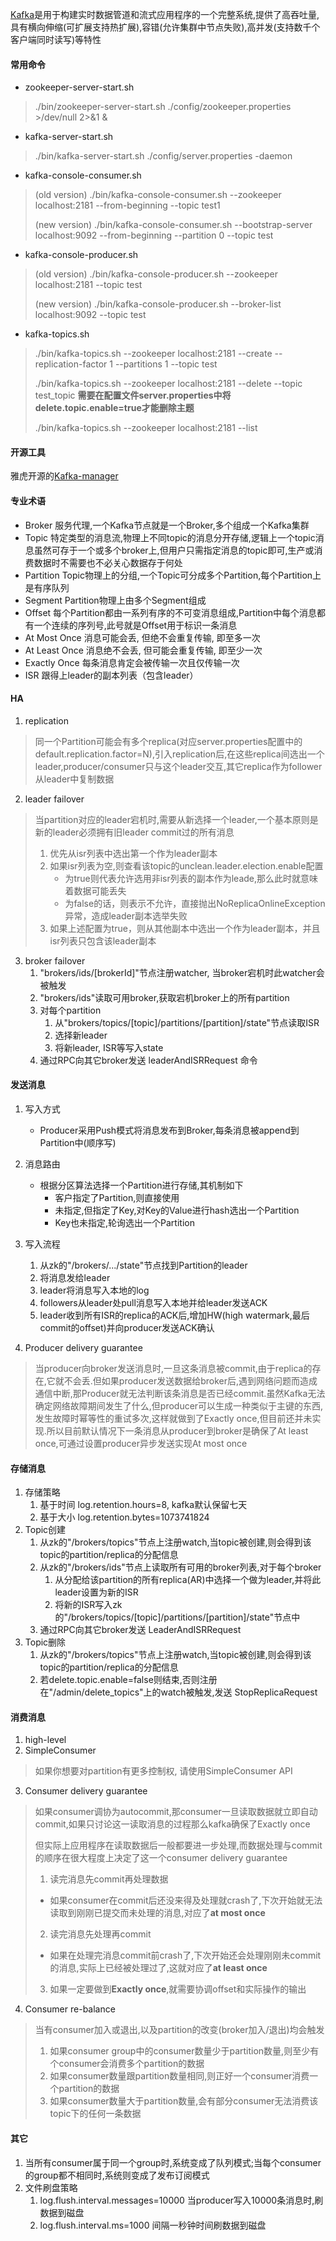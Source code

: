 [Kafka](http://kafka.apache.org/)是用于构建实时数据管道和流式应用程序的一个完整系统,提供了高吞吐量,具有横向伸缩(可扩展支持热扩展),容错(允许集群中节点失败),高并发(支持数千个客户端同时读写)等特性

#### 常用命令
* zookeeper-server-start.sh
> ./bin/zookeeper-server-start.sh ./config/zookeeper.properties >/dev/null 2>&1 &
* kafka-server-start.sh
> ./bin/kafka-server-start.sh ./config/server.properties -daemon
* kafka-console-consumer.sh
> (old version) ./bin/kafka-console-consumer.sh --zookeeper localhost:2181 --from-beginning --topic test1 
>
> (new version) ./bin/kafka-console-consumer.sh --bootstrap-server localhost:9092 --from-beginning --partition 0 --topic test
* kafka-console-producer.sh
> (old version) ./bin/kafka-console-producer.sh --zookeeper localhost:2181 --topic test
> 
> (new version) ./bin/kafka-console-producer.sh --broker-list localhost:9092 --topic test
* kafka-topics.sh
> ./bin/kafka-topics.sh --zookeeper localhost:2181 --create --replication-factor 1 --partitions 1 --topic test 
>
> ./bin/kafka-topics.sh --zookeeper localhost:2181 --delete --topic test_topic **需要在配置文件server.properties中将delete.topic.enable=true才能删除主题** 
>
> ./bin/kafka-topics.sh --zookeeper localhost:2181 --list

#### 开源工具
雅虎开源的[Kafka-manager](https://github.com/yahoo/kafka-manager)

#### 专业术语
* Broker 服务代理,一个Kafka节点就是一个Broker,多个组成一个Kafka集群
* Topic 特定类型的消息流,物理上不同topic的消息分开存储,逻辑上一个topic消息虽然可存于一个或多个broker上,但用户只需指定消息的topic即可,生产或消费数据时不需要也不必关心数据存于何处
* Partition Topic物理上的分组,一个Topic可分成多个Partition,每个Partition上是有序队列 
* Segment Partition物理上由多个Segment组成  
* Offset 每个Partition都由一系列有序的不可变消息组成,Partition中每个消息都有一个连续的序列号,此号就是Offset用于标识一条消息
* At Most Once 消息可能会丢, 但绝不会重复传输, 即至多一次
* At Least Once 消息绝不会丢, 但可能会重复传输, 即至少一次
* Exactly Once 每条消息肯定会被传输一次且仅传输一次 
* ISR 跟得上leader的副本列表（包含leader）

#### HA
1. replication
> 同一个Partition可能会有多个replica(对应server.properties配置中的default.replication.factor=N),引入replication后,在这些replica间选出一个leader,producer/consumer只与这个leader交互,其它replica作为follower从leader中复制数据 
2. leader failover
> 当partition对应的leader宕机时,需要从新选择一个leader,一个基本原则是新的leader必须拥有旧leader commit过的所有消息
> 1. 优先从isr列表中选出第一个作为leader副本
> 2. 如果isr列表为空,则查看该topic的unclean.leader.election.enable配置
>    * 为true则代表允许选用非isr列表的副本作为leade,那么此时就意味着数据可能丢失
>    * 为false的话，则表示不允许，直接抛出NoReplicaOnlineException异常，造成leader副本选举失败
> 3. 如果上述配置为true，则从其他副本中选出一个作为leader副本，并且isr列表只包含该leader副本
3. broker failover
    1. "brokers/ids/[brokerId]"节点注册watcher, 当broker宕机时此watcher会被触发
    2. "brokers/ids"读取可用broker,获取宕机broker上的所有partition
    3. 对每个partition
        1. 从"brokers/topics/[topic]/partitions/[partition]/state"节点读取ISR
        2. 选择新leader
        3. 将新leader, ISR等写入state
    4. 通过RPC向其它broker发送 leaderAndISRRequest 命令 

#### 发送消息
1. 写入方式 
   * Producer采用Push模式将消息发布到Broker,每条消息被append到Partition中(顺序写)
2. 消息路由
   * 根据分区算法选择一个Partition进行存储,其机制如下
        * 客户指定了Partition,则直接使用
        * 未指定,但指定了Key,对Key的Value进行hash选出一个Partition
        * Key也未指定,轮询选出一个Partition 
3. 写入流程 
   1. 从zk的"/brokers/.../state"节点找到Partition的leader
   2. 将消息发给leader
   3. leader将消息写入本地的log
   4. followers从leader处pull消息写入本地并给leader发送ACK
   5. leader收到所有ISR的replica的ACK后,增加HW(high watermark,最后commit的offset)并向producer发送ACK确认
   
4. Producer delivery guarantee
> 当producer向broker发送消息时,一旦这条消息被commit,由于replica的存在,它就不会丢.但如果producer发送数据给broker后,遇到网络问题而造成通信中断,那Producer就无法判断该条消息是否已经commit.虽然Kafka无法确定网络故障期间发生了什么,但producer可以生成一种类似于主键的东西,发生故障时幂等性的重试多次,这样就做到了Exactly once,但目前还并未实现.所以目前默认情况下一条消息从producer到broker是确保了At least once,可通过设置producer异步发送实现At most once
   
#### 存储消息
1. 存储策略
    1. 基于时间 log.retention.hours=8, kafka默认保留七天 
    2. 基于大小 log.retention.bytes=1073741824
2. Topic创建
    1. 从zk的"/brokers/topics"节点上注册watch,当topic被创建,则会得到该topic的partition/replica的分配信息 
    2. 从zk的"/brokers/ids"节点上读取所有可用的broker列表,对于每个broker
        1. 从分配给该partition的所有replica(AR)中选择一个做为leader,并将此leader设置为新的ISR
        2. 将新的ISR写入zk的"/brokers/topics/[topic]/partitions/[partition]/state"节点中
    3. 通过RPC向其它broker发送 LeaderAndISRRequest
3. Topic删除 
    1. 从zk的"/brokers/topics"节点上注册watch,当topic被创建,则会得到该topic的partition/replica的分配信息 
    2. 若delete.topic.enable=false则结束,否则注册在"/admin/delete_topics"上的watch被触发,发送 StopReplicaRequest
    
#### 消费消息
1. high-level 
2. SimpleConsumer 
> 如果你想要对partition有更多控制权, 请使用SimpleConsumer API
3. Consumer delivery guarantee
> 如果consumer调协为autocommit,那consumer一旦读取数据就立即自动commit,如果只讨论这一读取消息的过程那么kafka确保了Exactly once 
>
> 但实际上应用程序在读取数据后一般都要进一步处理,而数据处理与commit的顺序在很大程度上决定了这一个consumer delivery guarantee 
>
> 1. 读完消息先commit再处理数据
>   * 如果consumer在commit后还没来得及处理就crash了,下次开始就无法读取到刚刚已提交而未处理的消息,对应了**at most once**
>
> 2. 读完消息先处理再commit 
>   * 如果在处理完消息commit前crash了,下次开始还会处理刚刚未commit的消息,实际上已经被处理过了,这就对应了**at least once**
>
> 3. 如果一定要做到**Exactly once**,就需要协调offset和实际操作的输出  
4. Consumer re-balance 
> 当有consumer加入或退出,以及partition的改变(broker加入/退出)均会触发 
> 1. 如果consumer group中的consumer数量少于partition数量,则至少有个consumer会消费多个partition的数据
> 2. 如果consumer数量跟partition数量相同,则正好一个consumer消费一个partition的数据
> 3. 如果consumer数量大于partition数量,会有部分consumer无法消费该topic下的任何一条数据 

#### 其它 
1. 当所有consumer属于同一个group时,系统变成了队列模式;当每个consumer的group都不相同时,系统则变成了发布订阅模式  
2. 文件刷盘策略
   1. log.flush.interval.messages=10000 当producer写入10000条消息时,刷数据到磁盘 
   2. log.flush.interval.ms=1000 间隔一秒钟时间刷数据到磁盘 
   
